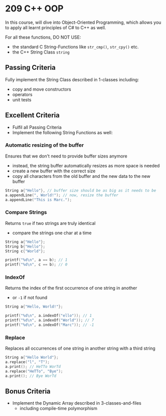 # 209 C++ OOP

In this course, will dive into Object-Oriented Programming, which allows you to apply all learnt principles of C# to C++ as well.

For all these functions, DO NOT USE:
- the standard C String-Functions like `str_cmp()`, `str_cpy()` etc.
- the C++ String Class `string`

## Passing Criteria
Fully implement the String Class described in 1-classes including:
- copy and move constructors
- operators
- unit tests

## Excellent Criteria
- Fulfil all Passing Criteria
- Implement the following String Functions as well:

### Automatic resizing of the buffer
Ensures that we don't need to provide buffer sizes anymore
- instead, the string buffer automatically resizes as more space is needed
- create a new buffer with the correct size
- copy all characters from the old buffer and the new data to the new buffer
```c++
String a{"Hello"}, // buffer size should be as big as it needs to be
a.appendLine(", World!"); // now, resize the buffer
a.appendLine("This is Marc.");
```

### Compare Strings
Returns `true` if two strings are truly identical
- compare the strings one char at a time
```c++
String a{"Hello"};
String b{"Hello"};
String c{"World"};

printf("%d\n", a == b); // 1
printf("%d\n", c == b); // 0
```

### IndexOf
Returns the index of the first occurrence of one string in another
- or `-1` if not found
```c++
String a{"Hello, World!"};

printf("%d\n", a.indexOf("ello")); // 1
printf("%d\n", a.indexOf("World")); // 7
printf("%d\n", a.indexOf("Marc")); // -1
```

### Replace
Replaces all occurrences of one string in another string with a third string
```c++
String a{"Hello World"};
a.replace("l", "T");
a.print(); // HeTTo WorTd
a.replace("HeTTo", "Bye");
a.print(); // Bye WorTd
```

## Bonus Criteria
- Implement the Dynamic Array described in 3-classes-and-files
  - including compile-time polymorphism
